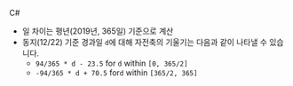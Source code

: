 C#

- 일 차이는 평년(2019년, 365일) 기준으로 계산
- 동지(12/22) 기준 경과일 `d`에 대해 자전축의 기울기는 다음과 같이 나타낼 수 있습니다.
  - `94/365 * d - 23.5`   for `d` within `[0, 365/2]`
  - `-94/365 * d + 70.5`  for`d` within `[365/2, 365]`